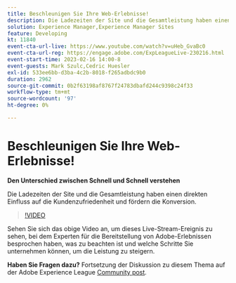 ```yaml
---
title: Beschleunigen Sie Ihre Web-Erlebnisse!
description: Die Ladezeiten der Site und die Gesamtleistung haben einen direkten Einfluss auf die Kundenzufriedenheit und fördern die Konversion.
solution: Experience Manager,Experience Manager Sites
feature: Developing
kt: 11840
event-cta-url-live: https://www.youtube.com/watch?v=uHeb_GvaBc0
event-cta-url-reg: https://engage.adobe.com/ExpLeagueLive-230216.html
event-start-time: 2023-02-16 14:00-8
event-guests: Mark Szulc,Cedric Huesler
exl-id: 533ee6bb-d3ba-4c2b-8018-f265adbdc9b0
duration: 2962
source-git-commit: 0b2f63198af8767f24783dbafd244c9398c24f33
workflow-type: tm+mt
source-wordcount: '97'
ht-degree: 0%

---
```


# Beschleunigen Sie Ihre Web-Erlebnisse!

**Den Unterschied zwischen Schnell und Schnell verstehen**

Die Ladezeiten der Site und die Gesamtleistung haben einen direkten Einfluss auf die Kundenzufriedenheit und fördern die Konversion.

>[!VIDEO](https://video.tv.adobe.com/v/3414150/?quality=12&learn=on)

Sehen Sie sich das obige Video an, um dieses Live-Stream-Ereignis zu sehen, bei dem Experten für die Bereitstellung von Adobe-Erlebnissen besprochen haben, was zu beachten ist und welche Schritte Sie unternehmen können, um die Leistung zu steigern.

**Haben Sie Fragen dazu?** Fortsetzung der Diskussion zu diesem Thema auf der Adobe Experience League [Community post](https://experienceleaguecommunities.adobe.com/t5/adobe-experience-manager/experience-league-live-post-session-discussion-speeding-up-your/m-p/575513?profile.language=de#M36836).

